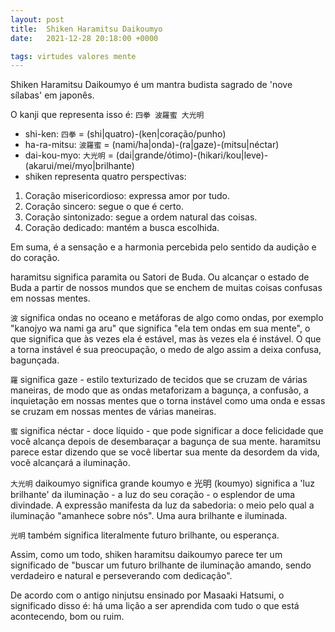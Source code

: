 ```yaml
---
layout: post
title:  Shiken Haramitsu Daikoumyo
date:   2021-12-28 20:18:00 +0000

tags: virtudes valores mente
---
```


Shiken Haramitsu Daikoumyo é um mantra budista sagrado de 'nove sílabas' em japonês.

O kanji que representa isso é: `四拳 波羅蜜 大光明`

- shi-ken: `四拳` = (shi|quatro)-(ken|coração/punho)
- ha-ra-mitsu: `波羅蜜` = (nami/ha|onda)-(ra|gaze)-(mitsu|néctar)
- dai-kou-myo: `大光明` = (dai|grande/ótimo)-(hikari/kou|leve)-(akarui/mei/myo|brilhante)
- shiken representa quatro perspectivas:
1. Coração misericordioso: expressa amor por tudo.
1. Coração sincero: segue o que é certo.
1. Coração sintonizado: segue a ordem natural das coisas.
1. Coração dedicado: mantém a busca escolhida.

Em suma, é a sensação e a harmonia percebida pelo sentido da audição e do coração.

haramitsu significa paramita ou Satori de Buda. Ou alcançar o estado de Buda a partir de nossos mundos que se enchem de muitas coisas confusas em nossas mentes.

`波` significa ondas no oceano e metáforas de algo como ondas, por exemplo "kanojyo wa nami ga aru" que significa "ela tem ondas em sua mente", o que significa que às vezes ela é estável, mas às vezes ela é instável. O que a torna instável é sua preocupação, o medo de algo assim a deixa confusa, bagunçada.

`羅` significa gaze - estilo texturizado de tecidos que se cruzam de várias maneiras, de modo que as ondas metaforizam a bagunça, a confusão, a inquietação em nossas mentes que o torna instável como uma onda e essas se cruzam em nossas mentes de várias maneiras.

`蜜` significa néctar - doce líquido - que pode significar a doce felicidade que você alcança depois de desembaraçar a bagunça de sua mente. haramitsu parece estar dizendo que se você libertar sua mente da desordem da vida, você alcançará a iluminação.

`大光明` daikoumyo significa grande koumyo e 光明 (koumyo) significa a 'luz brilhante' da iluminação - a luz do seu coração - o esplendor de uma divindade. A expressão manifesta da luz da sabedoria: o meio pelo qual a iluminação "amanhece sobre nós". Uma aura brilhante e iluminada.

`光明` também significa literalmente futuro brilhante, ou esperança.

Assim, como um todo, shiken haramitsu daikoumyo parece ter um significado de "buscar um futuro brilhante de iluminação amando, sendo verdadeiro e natural e perseverando com dedicação".

De acordo com o antigo ninjutsu ensinado por Masaaki Hatsumi, o significado disso é: há uma lição a ser aprendida com tudo o que está acontecendo, bom ou ruim.
